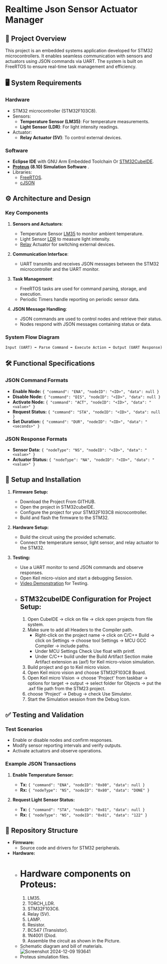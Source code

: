 # Realtime Json Sensor Actuator Manager

## 📖 Project Overview
This project is an embedded systems application developed for STM32 microcontrollers. 
It enables seamless communication with sensors and actuators using JSON commands via UART. 
The system is built on FreeRTOS to ensure real-time task management and efficiency.

## 🖥️ System Requirements
### Hardware
- STM32 microcontroller (STM32F103C8).
- Sensors:
  - **Temperature Sensor (LM35)**: For temperature measurements.
  - **Light Sensor (LDR)**: For light intensity readings.
- Actuator:
  - **Relay Actuator (5V)**: To control external devices.

### Software
- **Eclipse IDE** with GNU Arm Embedded Toolchain Or [STM32CubeIDE](https://www.st.com/en/development-tools/stm32cubeide.html).
- **[Proteus](https://www.labcenter.com/whatsnew/8.10/) (8.10) Simulation Software** .
- Libraries:
  - [FreeRTOS](https://www.freertos.org/Documentation/02-Kernel/01-About-the-FreeRTOS-kernel/01-FreeRTOS-kernel).
  - [cJSON](https://github.com/DaveGamble/cJSON)

## ⚙️ Architecture and Design
### Key Components
1. **Sensors and Actuators**:
   - Temperature Sensor [LM35](https://www.amazon.eg/-/en/Electro-Hub-Temperature-Sensor-LM35/dp/B091DK861W) to monitor ambient temperature.
   - Light Sensor [LDR](https://www.amazon.eg/-/en/Photo-Resistor-Ldr-Light-Sensor-Module/dp/B091C78W45/ref=asc_df_B091C78W45/?tag=egoshpadde-21&linkCode=df0&hvadid=545087933230&hvpos=&hvnetw=g&hvrand=12115307415692333059&hvpone=&hvptwo=&hvqmt=&hvdev=c&hvdvcmdl=&hvlocint=&hvlocphy=9112471&hvtargid=pla-2458632598552&psc=1&mcid=ddea6a350d4b354b90db1f34ed82b923) to measure light intensity.
   - [Relay](https://www.amazon.eg/-/en/Arduino-Relay-Controlling-Home-Devices/dp/B091J8NMMR/ref=asc_df_B091J8NMMR/?tag=egoshpadde-21&linkCode=df0&hvadid=544963489384&hvpos=&hvnetw=g&hvrand=15378659795966451248&hvpone=&hvptwo=&hvqmt=&hvdev=c&hvdvcmdl=&hvlocint=&hvlocphy=9112471&hvtargid=pla-1934966580388&psc=1&mcid=2c485f23b6fa318ab87e198e0f65dd40) Actuator for switching external devices.

2. **Communication Interface**:
   - UART transmits and receives JSON messages between the STM32 microcontroller and the UART monitor.

3. **Task Management**:
   - FreeRTOS tasks are used for command parsing, storage, and execution.
   - Periodic Timers handle reporting on periodic sensor data.

4. **JSON Message Handling**:
   - JSON commands are used to control nodes and retrieve their status.
   - Nodes respond with JSON messages containing status or data.

### System Flow Diagram
```
Input (UART) ➡️ Parse Command ➡️ Execute Action ➡️ Output (UART Response)
```

## 🛠️ Functional Specifications
### JSON Command Formats
- **Enable Node:** `{ "command": "ENA", "nodeID": "<ID>", "data": null }`
- **Disable Node:** `{ "command": "DIS", "nodeID": "<ID>", "data": null }`
- **Activate Node:** `{ "command": "ACT", "nodeID": "<ID>", "data": "<value>" }`
- **Request Status:** `{ "command": "STA", "nodeID": "<ID>", "data": null }`
- **Set Duration:** `{ "command": "DUR", "nodeID": "<ID>", "data": "<seconds>" }`

### JSON Response Formats
- **Sensor Data:** `{ "nodeType": "NS", "nodeID": "<ID>", "data": "<value>" }`
- **Actuator Status:** `{ "nodeType": "NA", "nodeID": "<ID>", "data": "<value>" }`

## 🚀 Setup and Installation
1. **Firmware Setup:**
   - Download the Project From GITHUB.
   - Open the project in STM32cubeIDE.
   - Configure the project for your STM32F103C8 microcontroller.
   - Build and flash the firmware to the STM32.

3. **Hardware Setup:**
   - Build the circuit using the provided schematic.
   - Connect the temperature sensor, light sensor, and relay actuator to the STM32.

4. **Testing:**
   - Use a UART monitor to send JSON commands and observe responses.
   - Open Keil micro-vision and start a debugging Session.
   - [Video Demonstration](https://drive.google.com/drive/u/0/folders/131mmyU037Xqvxbwd14iwhPaWtUSHlOnH) for Testing.
   - ## STM32cubeIDE Configuration for Project Setup:
      1. Open CubeIDE -> click on file -> click open projects from file system.
      2. Make sure to add all Headers to the Compiler path.
         - Right-click on the project name -> click on C/C++ Build -> click on Settings -> choose tool Settings -> MCU GCC Compiler -> include paths.
         - Under MCU Settings Check Use float with printf.
         - Under C/C++ build under the Build Artifact Section make Artifact extension as (axf) for Keil micro-vision simulation.
      3.  Build project and go to Keil micro vision.
      4.  Open Keil micro vision and choose STM32F103C8 Board.
      5.  Open Keil micro Vision -> choose 'Project' from taskbar -> options for target -> output -> select folder for Objects -> put the .axf file path from the STM23 project.
      6.  choose 'Project' -> Debug -> check Use Simulator.
      7.  Start the Simulation session from the Debug Icon.

## ✅ Testing and Validation
### Test Scenarios
- Enable or disable nodes and confirm responses.
- Modify sensor reporting intervals and verify outputs.
- Activate actuators and observe operations.

### Example JSON Transactions
1. **Enable Temperature Sensor:**
   - **Tx:** `{ "command": "ENA", "nodeID": "0x80", "data": null }`
   - **Rx:** `{ "nodeType": "NS", "nodeID": "0x80", "data": "DONE" }`

2. **Request Light Sensor Status:**
   - **Tx:** `{ "command": "STA", "nodeID": "0x81", "data": null }`
   - **Rx:** `{ "nodeType": "NS", "nodeID": "0x81", "data": "122" }`

## 📂 Repository Structure
- **Firmware:**
  - Source code and drivers for STM32 peripherals.
- **Hardware:**
  - # Hardware components on Proteus:
     1. LM35.
     2. TORCH_LDR.
     3. STM32F103C6.
     4. Relay (5V).
     5. LAMP.
     6. Resistor.
     7. BC547 (Transistor).
     8. 1N4001 (Diod.
     9. Assemble the circuit as shown in the Picture.
  - Schematic diagram and bill of materials.
    ![Screenshot 2024-12-09 193641](https://github.com/user-attachments/assets/ff1ad263-7635-4afc-bd14-5c692abf70fd)
  - Proteus simulation files.

